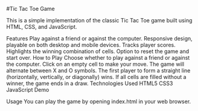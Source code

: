 #Tic Tac Toe Game

This is a simple implementation of the classic Tic Tac Toe game built using HTML, CSS, and JavaScript.

Features
Play against a friend or against the computer.
Responsive design, playable on both desktop and mobile devices.
Tracks player scores.
Highlights the winning combination of cells.
Option to reset the game and start over.
How to Play
Choose whether to play against a friend or against the computer.
Click on an empty cell to make your move.
The game will alternate between X and O symbols.
The first player to form a straight line (horizontally, vertically, or diagonally) wins.
If all cells are filled without a winner, the game ends in a draw.
Technologies Used
HTML5
CSS3
JavaScript
Demo

Usage
You can play the game by opening index.html in your web browser.









